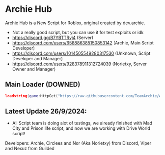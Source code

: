 # Archie Hub

Archie Hub is a New Script for Roblox, original created by dev.archie.

- Not a really good script, but you can use it for test exploits or idk
- https://discord.gg/B7YBTTRvj4 (Server)
- https://discord.com/users/658886385150853142 (Archie, Main Script Developer)
- https://discord.com/users/1014505549280317530 (Unknown, Script Developer and Manager)
- https://discord.com/users/928378911312724039 (Norietxy, Server Owner and Manager)

## Main Loader (DOWNED)
```lua
loadstring(game:HttpGet("https://raw.githubusercontent.com/TeamArchie/ArchieHub/main/ArchieLoader/ArchieMain"))()
```

## Latest Update 26/9/2024:
- All Script team is doing alot of testings, we already finished with Mad City and Prison life script, and now we are working with Drive World script!

Developers: Archie, Circlees and Nor (Aka Norietxy) from Discord, Viper and Nexuz from Guilded
